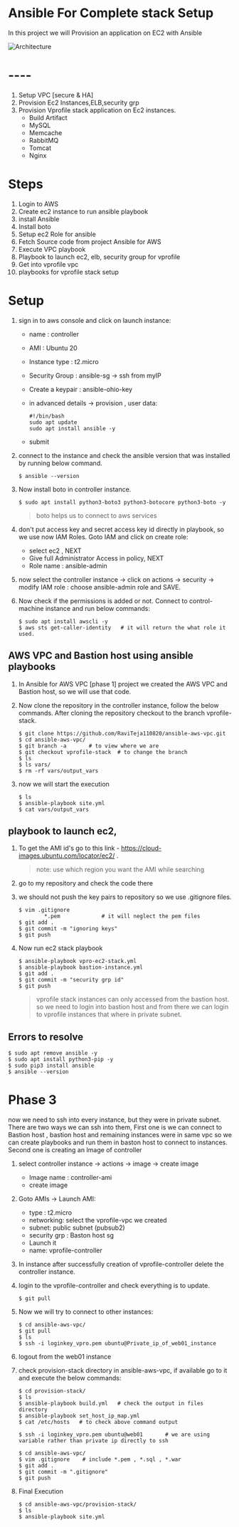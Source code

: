 # Ansible For Complete stack Setup

In this project we will Provision an application on EC2 with Ansible

![Architecture](./images/architecture.jpg)

# ----

1. Setup VPC [secure & HA]
2. Provision Ec2 Instances,ELB,security grp
3. Provision Vprofile stack application on Ec2 instances.
   * Build Artifact
   * MySQL
   * Memcache
   * RabbitMQ
   * Tomcat
   * Nginx


# Steps

1. Login to AWS
2. Create ec2 instance to run ansible playbook
3. install Ansible
4. Install boto
5. Setup ec2 Role for ansible
6. Fetch Source code from project Ansible for AWS
7. Execute VPC playbook
8. Playbook to launch ec2, elb, security group for vprofile
9. Get into vprofile vpc
10. playbooks for vprofile stack setup


# Setup

1. sign in to aws console and click on launch instance:
    * name : controller
    * AMI : Ubuntu 20
    * Instance type : t2.micro
    * Security Group : ansible-sg -> ssh from myIP
    * Create a keypair : ansible-ohio-key
    * in advanced details -> provision , user data:

        ```console
        #!/bin/bash
        sudo apt update
        sudo apt install ansible -y
        ```

    * submit
2. connect to the instance and check the ansible version that was installed by running below command.

   ```console
   $ ansible --version
   ```

3. Now install boto in controller instance.

   ```console
   $ sudo apt install python3-boto3 python3-botocore python3-boto -y
   ```

   > boto helps us to connect to aws services
4. don't put access key and secret access key id directly in playbook, so we use now IAM Roles. Goto IAM and click on create role:
     * select ec2 , NEXT
     * Give full Administrator Access in policy, NEXT
     * Role name : ansible-admin
5. now select the controller instance -> click on actions -> security -> modify IAM role : choose ansible-admin role and SAVE.

6. Now check if the permissions is added or not.  Connect to control-machine instance and run below commands:

    ```console
    $ sudo apt install awscli -y
    $ aws sts get-caller-identity   # it will return the what role it used.
    ```

## AWS VPC and Bastion host using ansible playbooks

1. In Ansible for AWS VPC [phase 1] project we created the AWS VPC  and Bastion host, so we will use that code.
2. Now clone the repository in the controller instance, follow the below commands. After cloning the repository checkout to the branch vprofile-stack.

   ```console
   $ git clone https://github.com/RaviTeja110820/ansible-aws-vpc.git
   $ cd ansible-aws-vpc/
   $ git branch -a       # to view where we are
   $ git checkout vprofile-stack  # to change the branch
   $ ls
   $ ls vars/
   $ rm -rf vars/output_vars
   ```

3. now we will start the execution

   ```console
   $ ls
   $ ansible-playbook site.yml
   $ cat vars/output_vars
   ```

## playbook to launch ec2, 

1. To get the AMI id's go to this link - <https://cloud-images.ubuntu.com/locator/ec2/> .
   > note: use which region you want the AMI while searching

2. go to my repository and check the code there
3. we should not push the key pairs to repository so we use .gitignore files.

   ```console
   $ vim .gitignore
           *.pem             # it will neglect the pem files
   $ git add .
   $ git commit -m "ignoring keys"
   $ git push
   ```

4. Now run ec2 stack playbook

   ```console
   $ ansible-playbook vpro-ec2-stack.yml
   $ ansible-playbook bastion-instance.yml
   $ git add .
   $ git commit -m "security grp id"
   $ git push
   ```

   > vprofile stack instances can only accessed from the bastion host. so we need to login into bastion host and from there we can login to vprofile instances that where in private subnet.


## Errors to resolve

```console
$ sudo apt remove ansible -y
$ sudo apt install python3-pip -y
$ sudo pip3 install ansible
$ ansible --version
```

# Phase 3

now we need to ssh into every instance, but they were in private subnet. There are two ways we can ssh into them, First one is we can connect to Bastion host , bastion host and remaining instances were in same vpc so we can create playbooks and run them in baston host to connect to instances. Second one is creating an Image of controller

1. select controller instance -> actions -> image -> create image
   * Image name : controller-ami
   * create image
2. Goto AMIs -> Launch AMI:
   * type : t2.micro
   * networking: select the vprofile-vpc we created
   * subnet: public subnet (pubsub2)
   * security grp : Baston host sg
   * Launch it
   * name: vprofile-controller
3. In instance after successfully creation of vprofile-controller delete the controller instance.
4. login to the vprofile-controller and check everything is to update.

   ```console
   $ git pull
   ```

5. Now we will try to connect to other instances:

   ```console
   $ cd ansible-aws-vpc/
   $ git pull
   $ ls
   $ ssh -i loginkey_vpro.pem ubuntu@Private_ip_of_web01_instance
   ```

6. logout from the web01 instance
7. check provision-stack directory in ansible-aws-vpc, if available go to it and execute the below commands:

   ```console
   $ cd provision-stack/
   $ ls
   $ ansible-playbook build.yml   # check the output in files directory
   $ ansible-playbook set_host_ip_map.yml
   $ cat /etc/hosts   # to check above command output
   ```

   ```console
   $ ssh -i loginkey_vpro.pem ubuntu@web01       # we are using variable rather than private ip directly to ssh
   ```

   ```console
   $ cd ansible-aws-vpc/
   $ vim .gitignore    # include *.pem , *.sql , *.war
   $ git add .
   $ git commit -m ".gitignore"
   $ git push
   ```

8. Final Execution

   ```console
   $ cd ansible-aws-vpc/provision-stack/
   $ ls
   $ ansible-playbook site.yml
   ```

